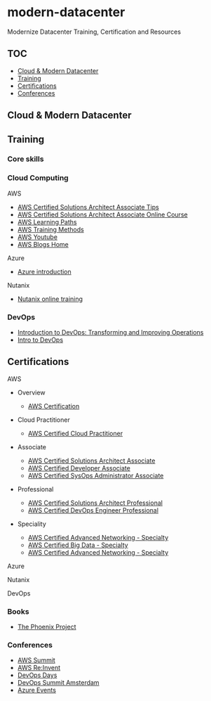 # modern-datacenter

Modernize Datacenter Training, Certification and Resources

## TOC
* [Cloud & Modern Datacenter](#Cloud&ModernDatacenter)
* [Training](#training)
* [Certifications](#certifications)
* [Conferences](#conferences)

## Cloud & Modern Datacenter


## Training


### Core skills

### Cloud Computing

AWS
* [AWS Certified Solutions Architect Associate Tips](https://github.com/pietheinstrengholt/aws-certified-solutions-architect-associate-exam-tips)
* [AWS Certified Solutions Architect Associate Online Course](https://www.udemy.com/aws-certified-solutions-architect-associate/)
* [AWS Learning Paths](https://aws.amazon.com/training/learning-paths/)
* [AWS Training Methods](https://aws.amazon.com/training/) 
* [AWS Youtube](https://www.youtube.com/user/AmazonWebServices)
* [AWS Blogs Home](https://aws.amazon.com/blogs/)

Azure

* [Azure introduction](https://docs.microsoft.com/nl-nl/learn/azure/)


Nutanix

* [Nutanix online training](https://www.nutanix.com/support-services/training-certification/online-training/)




### DevOps

* [Introduction to DevOps: Transforming and Improving Operations](https://www.linuxfoundation.org/blog/2017/01/how-to-make-the-most-of-the-free-intro-to-devops-course-on-edx/)
* [Intro to DevOps](https://eu.udacity.com/course/intro-to-devops--ud611)

## Certifications

AWS
* Overview
  * [AWS Certification](https://aws.amazon.com/certification/)

* Cloud Practitioner
  * [AWS Certified Cloud Practitioner](https://aws.amazon.com/training/path-cloudpractitioner/)

* Associate
  * [AWS Certified Solutions Architect Associate](https://aws.amazon.com/certification/certified-solutions-architect-associate/)
  * [AWS Certified Developer Associate](https://aws.amazon.com/certification/certified-developer-associate/)
  * [AWS Certified SysOps Administrator Associate](https://aws.amazon.com/certification/certified-sysops-admin-associate/)

* Professional
  * [AWS Certified Solutions Architect Professional](https://aws.amazon.com/certification/certified-solutions-architect-professional/)
  * [AWS Certified DevOps Engineer Professional](https://aws.amazon.com/certification/certified-devops-engineer-professional/)

* Speciality
  * [AWS Certified Advanced Networking - Specialty](https://aws.amazon.com/certification/certified-security-specialty/)
  * [AWS Certified Big Data - Specialty](https://aws.amazon.com/certification/certified-big-data-specialty/)
  * [AWS Certified Advanced Networking - Specialty](https://aws.amazon.com/certification/certified-advanced-networking-specialty/)

Azure


Nutanix


DevOps


### Books
* [The Phoenix Project](https://www.amazon.com/Phoenix-Project-DevOps-Helping-Business/dp/0988262592)



### Conferences

* [AWS Summit](https://aws.amazon.com/summits/benelux/)
* [AWS Re:Invent](https://reinvent.awsevents.com/)
* [DevOps Days](https://www.devopsdays.org/events/2019-amsterdam/welcome/)
* [DevOps Summit Amsterdam](https://www.devopssummitamsterdam.com/)
* [Azure Events](https://azure.microsoft.com/en-us/community/events/)

